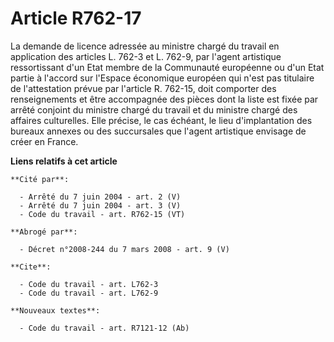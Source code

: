 # Article R762-17

La demande de licence adressée au ministre chargé du travail en application des articles L. 762-3 et L. 762-9, par l'agent
artistique ressortissant d'un Etat membre de la Communauté européenne ou d'un Etat partie à l'accord sur l'Espace économique
européen qui n'est pas titulaire de l'attestation prévue par l'article R. 762-15, doit comporter des renseignements et être
accompagnée des pièces dont la liste est fixée par arrêté conjoint du ministre chargé du travail et du ministre chargé des
affaires culturelles. Elle précise, le cas échéant, le lieu d'implantation des bureaux annexes ou des succursales que l'agent
artistique envisage de créer en France.

**Liens relatifs à cet article**

	**Cité par**:

	  - Arrêté du 7 juin 2004 - art. 2 (V)
	  - Arrêté du 7 juin 2004 - art. 3 (V)
	  - Code du travail - art. R762-15 (VT)

	**Abrogé par**:

	  - Décret n°2008-244 du 7 mars 2008 - art. 9 (V)

	**Cite**:

	  - Code du travail - art. L762-3
	  - Code du travail - art. L762-9

	**Nouveaux textes**:

	  - Code du travail - art. R7121-12 (Ab)
